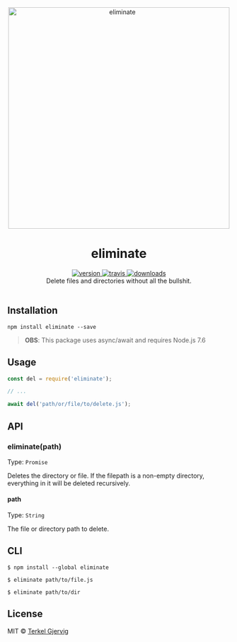 <div align="center">
  <img src="https://github.com/terkelg/eliminate/raw/master/eliminate.png" alt="eliminate" width="500" />
</div>

<h1 align="center">eliminate</h1>

<div align="center">
  <a href="https://npmjs.org/package/eliminate">
    <img src="https://img.shields.io/npm/v/eliminate.svg" alt="version" />
  </a>
  <a href="https://travis-ci.org/terkelg/eliminate">
    <img src="https://img.shields.io/travis/terkelg/eliminate.svg" alt="travis" />
  </a>
  <a href="https://npmjs.org/package/eliminate">
    <img src="https://img.shields.io/npm/dm/eliminate.svg" alt="downloads" />
  </a>
</div>

<div align="center">Delete files and directories without all the bullshit.</div>

<br />


## Installation

```
npm install eliminate --save
```

> **OBS**: This package uses async/await and requires Node.js 7.6


## Usage

```js
const del = require('eliminate');

// ...

await del('path/or/file/to/delete.js');
```

## API


### eliminate(path)

Type: `Promise`

Deletes the directory or file.
If the filepath is a non-empty directory, everything in it will be deleted recursively.

#### path

Type: `String`

The file or directory path to delete.


## CLI

```
$ npm install --global eliminate
```

```
$ eliminate path/to/file.js

$ eliminate path/to/dir
```


## License

MIT © [Terkel Gjervig](https://terkel.com)

